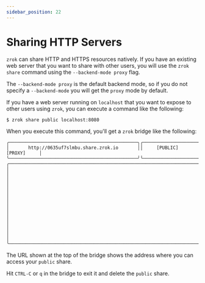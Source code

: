 ```yaml
---
sidebar_position: 22
---
```


# Sharing HTTP Servers

`zrok` can share HTTP and HTTPS resources natively. If you have an existing web server that you want to share with other users, you will use the `zrok share` command using the `--backend-mode proxy` flag.

The `--backend-mode proxy` is the default backend mode, so if you do not specify a `--backend-mode` you will get the `proxy` mode by default.

If you have a web server running on `localhost` that you want to expose to other users using `zrok`, you can execute a command like the following:

```
$ zrok share public localhost:8080
```
When you execute this command, you'll get a `zrok` bridge like the following:

```
╭───────────────────────────────────────────────╮╭──────────────────────────╮
│       http://0635uf7slmbu.share.zrok.io       ││     [PUBLIC] [PROXY]     │
╰───────────────────────────────────────────────╯╰──────────────────────────╯
╭───────────────────────────────────────────────────────────────────────────╮
│                                                                           │
│                                                                           │
│                                                                           │
│                                                                           │
│                                                                           │
│                                                                           │
│                                                                           │
╰───────────────────────────────────────────────────────────────────────────╯
```

The URL shown at the top of the bridge shows the address where you can access your `public` share.

Hit `CTRL-C` or `q` in the bridge to exit it and delete the `public` share.